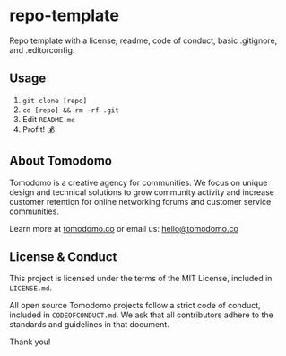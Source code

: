 # repo-template

Repo template with a license, readme, code of conduct, basic .gitignore, and .editorconfig.

## Usage

1. `git clone [repo]`
2. `cd [repo] && rm -rf .git`
3. Edit `README.me`
4. Profit! 💰

## About Tomodomo

Tomodomo is a creative agency for communities. We focus on unique design and technical solutions to grow community activity and increase customer retention for online networking forums and customer service communities.

Learn more at [tomodomo.co](https://tomodomo.co) or email us: [hello@tomodomo.co](mailto:hello@tomodomo.co)

## License & Conduct

This project is licensed under the terms of the MIT License, included in `LICENSE.md`.

All open source Tomodomo projects follow a strict code of conduct, included in `CODEOFCONDUCT.md`. We ask that all contributors adhere to the standards and guidelines in that document.

Thank you!
